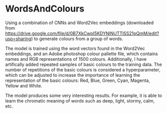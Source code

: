 # WordsAndColours

Using a combination of CNNs and Word2Vec embeddings (downloaded from https://drive.google.com/file/d/0B7XkCwpI5KDYNlNUTTlSS21pQmM/edit?usp=sharing) to generate colours from a group of words. 

The model is trained using the word vectors found in the Word2Vec embeddings, and an Adobe photoshop colour pallette file, which contains names and RGB representations of 1500 colours. 
Additionally, I have artifically added repeated samples of basic colours to the training data. The number of repetitions of the basic colours is considered a hyperparameter, which can be adjusted to increase the importance of learning the representation of the basic colours: Red, Blue, Green, Cyan, Magenta, Yellow and White.

The model produces some very interesting results. For example, it is able to learn the chromatic meaning of words such as deep, light, stormy, calm, etc.
